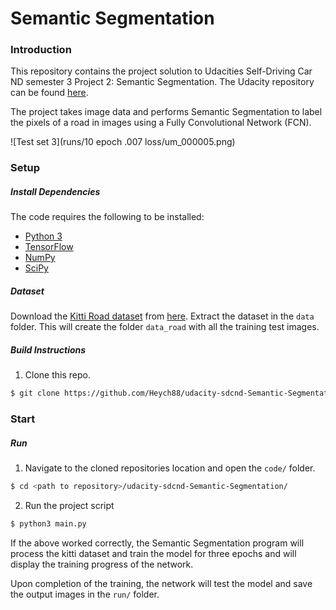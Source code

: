 # Semantic Segmentation
### Introduction

This repository contains the project solution to Udacities Self-Driving Car ND semester 3 Project 2: Semantic Segmentation. The Udacity repository can be found [here](https://github.com/udacity/CarND-Semantic-Segmentation).

The project takes image data and performs Semantic Segmentation to label the pixels of a road in images using a Fully Convolutional Network (FCN).

![Test set 3](runs/10 epoch .007 loss/um_000005.png)

### Setup
##### Install Dependencies
The code requires the following to be installed:
 - [Python 3](https://www.python.org/)
 - [TensorFlow](https://www.tensorflow.org/)
 - [NumPy](http://www.numpy.org/)
 - [SciPy](https://www.scipy.org/)

##### Dataset
Download the [Kitti Road dataset](http://www.cvlibs.net/datasets/kitti/eval_road.php) from [here](http://www.cvlibs.net/download.php?file=data_road.zip).  Extract the dataset in the `data` folder.  This will create the folder `data_road` with all the training test images.

##### Build Instructions
1. Clone this repo.

  ```sh
  $ git clone https://github.com/Heych88/udacity-sdcnd-Semantic-Segmentation.git
  ```

### Start
##### Run
1. Navigate to the cloned repositories location and open the `code/` folder.

 ```sh
 $ cd <path to repository>/udacity-sdcnd-Semantic-Segmentation/
 ```

2. Run the project script
 ```sh
 $ python3 main.py
 ```

If the above worked correctly, the Semantic Segmentation program will process the kitti dataset and train the model for three epochs and will display the training progress of the network.

Upon completion of the training,  the network will test the model and save the output images in the `run/` folder.  
